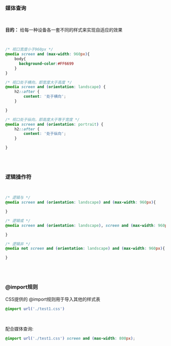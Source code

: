 ### 媒体查询

<br>

**目的：** 给每一种设备各一套不同的样式来实现自适应的效果

<br>

```css
/* 视口宽度小于960px */
@media screen and (max-width: 960px){
    body{
      background-color:#FF6699
    }
}

/* 视口处于横向，即宽度大于高度 */
@media screen and (orientation: landscape) {
    h2::after {
        content: '处于横向';
    }

}

/* 视口处于纵向，即高度大于等于宽度 */
@media screen and (orientation: portrait) {
    h2::after {
        content: '处于纵向';
    }

}
```

<br>

<br>

### 逻辑操作符

<br>

```css
/* 逻辑与 */
@media screen and (orientation: landscape) and (max-width: 960px){

}

/* 逻辑或 */
@media screen and (orientation: landscape), screen and (max-width: 960px){

}

/* 逻辑非 */
@media not screen and (orientation: landscape) and (max-width: 960px){

}
```

<br>

<br>

### @import规则

CSS提供的 @import规则用于导入其他的样式表

```css
@import url('./test1.css')
```

<br>

配合媒体查询:

```css
@import url('./test1.css') screen and (max-width: 800px);
```

